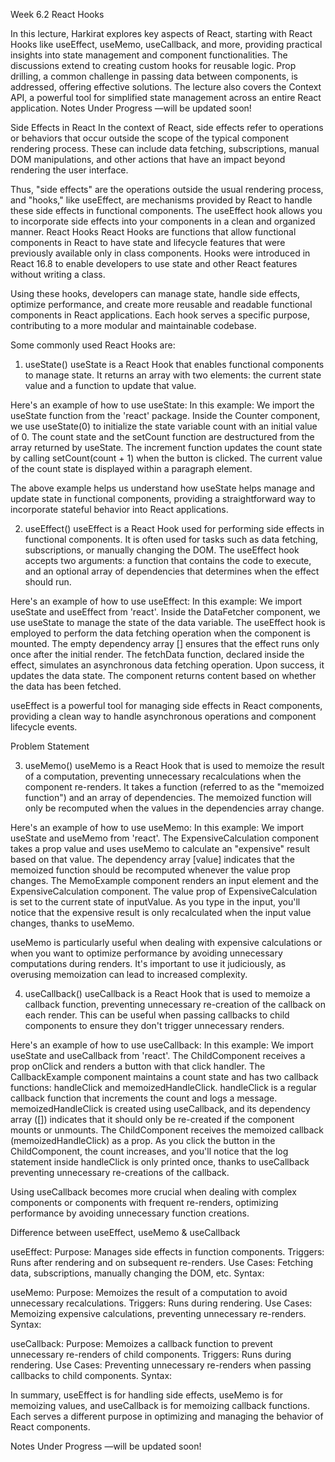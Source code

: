 Week 6.2
React Hooks

In this lecture, Harkirat explores key aspects of React, starting with React Hooks like useEffect, useMemo, useCallback, and more, providing practical insights into state management and component functionalities. The discussions extend to creating custom hooks for reusable logic. Prop drilling, a common challenge in passing data between components, is addressed, offering effective solutions. The lecture also covers the Context API, a powerful tool for simplified state management across an entire React application.
Notes Under Progress —will be updated soon!

Side Effects in React
In the context of React, side effects refer to operations or behaviors that occur outside the scope of the typical component rendering process. These can include data fetching, subscriptions, manual DOM manipulations, and other actions that have an impact beyond rendering the user interface.

Thus, "side effects" are the operations outside the usual rendering process, and "hooks," like useEffect, are mechanisms provided by React to handle these side effects in functional components. The useEffect hook allows you to incorporate side effects into your components in a clean and organized manner.
React Hooks
React Hooks are functions that allow functional components in React to have state and lifecycle features that were previously available only in class components. Hooks were introduced in React 16.8 to enable developers to use state and other React features without writing a class.

Using these hooks, developers can manage state, handle side effects, optimize performance, and create more reusable and readable functional components in React applications. Each hook serves a specific purpose, contributing to a more modular and maintainable codebase.

Some commonly used React Hooks are:

1. useState()
   useState is a React Hook that enables functional components to manage state. It returns an array with two elements: the current state value and a function to update that value.

Here's an example of how to use useState:
In this example:
We import the useState function from the 'react' package.
Inside the Counter component, we use useState(0) to initialize the state variable count with an initial value of 0.
The count state and the setCount function are destructured from the array returned by useState.
The increment function updates the count state by calling setCount(count + 1) when the button is clicked.
The current value of the count state is displayed within a paragraph element.

The above example helps us understand how useState helps manage and update state in functional components, providing a straightforward way to incorporate stateful behavior into React applications.

2. useEffect()
   useEffect is a React Hook used for performing side effects in functional components. It is often used for tasks such as data fetching, subscriptions, or manually changing the DOM. The useEffect hook accepts two arguments: a function that contains the code to execute, and an optional array of dependencies that determines when the effect should run.

Here's an example of how to use useEffect:
In this example:
We import useState and useEffect from 'react'.
Inside the DataFetcher component, we use useState to manage the state of the data variable.
The useEffect hook is employed to perform the data fetching operation when the component is mounted. The empty dependency array [] ensures that the effect runs only once after the initial render.
The fetchData function, declared inside the effect, simulates an asynchronous data fetching operation. Upon success, it updates the data state.
The component returns content based on whether the data has been fetched.

useEffect is a powerful tool for managing side effects in React components, providing a clean way to handle asynchronous operations and component lifecycle events.

Problem Statement

3. useMemo()
   useMemo is a React Hook that is used to memoize the result of a computation, preventing unnecessary recalculations when the component re-renders. It takes a function (referred to as the "memoized function") and an array of dependencies. The memoized function will only be recomputed when the values in the dependencies array change.

Here's an example of how to use useMemo:
In this example:
We import useState and useMemo from 'react'.
The ExpensiveCalculation component takes a prop value and uses useMemo to calculate an "expensive" result based on that value.
The dependency array [value] indicates that the memoized function should be recomputed whenever the value prop changes.
The MemoExample component renders an input element and the ExpensiveCalculation component. The value prop of ExpensiveCalculation is set to the current state of inputValue.
As you type in the input, you'll notice that the expensive result is only recalculated when the input value changes, thanks to useMemo.

useMemo is particularly useful when dealing with expensive calculations or when you want to optimize performance by avoiding unnecessary computations during renders. It's important to use it judiciously, as overusing memoization can lead to increased complexity.

4. useCallback()
   useCallback is a React Hook that is used to memoize a callback function, preventing unnecessary re-creation of the callback on each render. This can be useful when passing callbacks to child components to ensure they don't trigger unnecessary renders.

Here's an example of how to use useCallback:
In this example:
We import useState and useCallback from 'react'.
The ChildComponent receives a prop onClick and renders a button with that click handler.
The CallbackExample component maintains a count state and has two callback functions: handleClick and memoizedHandleClick.
handleClick is a regular callback function that increments the count and logs a message.
memoizedHandleClick is created using useCallback, and its dependency array ([]) indicates that it should only be re-created if the component mounts or unmounts.
The ChildComponent receives the memoized callback (memoizedHandleClick) as a prop.
As you click the button in the ChildComponent, the count increases, and you'll notice that the log statement inside handleClick is only printed once, thanks to useCallback preventing unnecessary re-creations of the callback.

Using useCallback becomes more crucial when dealing with complex components or components with frequent re-renders, optimizing performance by avoiding unnecessary function creations.

Difference between useEffect, useMemo & useCallback

useEffect:
Purpose: Manages side effects in function components.
Triggers: Runs after rendering and on subsequent re-renders.
Use Cases: Fetching data, subscriptions, manually changing the DOM, etc.
Syntax:

useMemo:
Purpose: Memoizes the result of a computation to avoid unnecessary recalculations.
Triggers: Runs during rendering.
Use Cases: Memoizing expensive calculations, preventing unnecessary re-renders.
Syntax:

useCallback:
Purpose: Memoizes a callback function to prevent unnecessary re-renders of child components.
Triggers: Runs during rendering.
Use Cases: Preventing unnecessary re-renders when passing callbacks to child components.
Syntax:

In summary, useEffect is for handling side effects, useMemo is for memoizing values, and useCallback is for memoizing callback functions. Each serves a different purpose in optimizing and managing the behavior of React components.

Notes Under Progress —will be updated soon!
